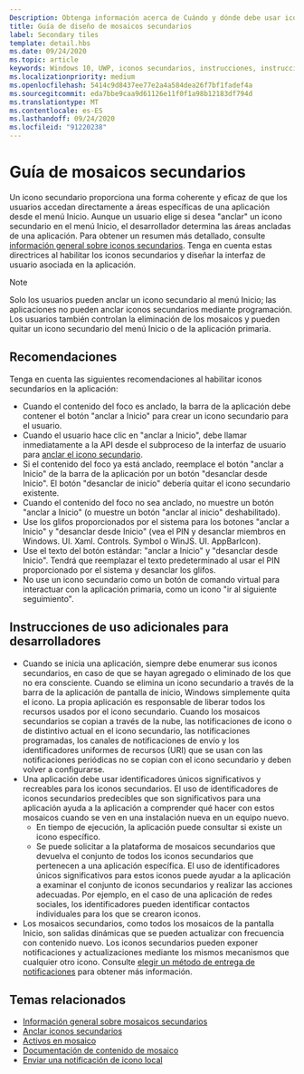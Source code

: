 ```yaml
---
Description: Obtenga información acerca de Cuándo y dónde debe usar iconos secundarios en la aplicación de Windows.
title: Guía de diseño de mosaicos secundarios
label: Secondary tiles
template: detail.hbs
ms.date: 09/24/2020
ms.topic: article
keywords: Windows 10, UWP, iconos secundarios, instrucciones, instrucciones, procedimientos recomendados
ms.localizationpriority: medium
ms.openlocfilehash: 5414c9d8437ee77e2a4a584dea26f7bf1fadef4a
ms.sourcegitcommit: eda7bbe9caa9d61126e11f0f1a98b12183df794d
ms.translationtype: MT
ms.contentlocale: es-ES
ms.lasthandoff: 09/24/2020
ms.locfileid: "91220238"
---
```

# <a name="secondary-tile-guidance"></a>Guía de mosaicos secundarios


Un icono secundario proporciona una forma coherente y eficaz de que los usuarios accedan directamente a áreas específicas de una aplicación desde el menú Inicio. Aunque un usuario elige si desea "anclar" un icono secundario en el menú Inicio, el desarrollador determina las áreas ancladas de una aplicación. Para obtener un resumen más detallado, consulte [información general sobre iconos secundarios](secondary-tiles.md). Tenga en cuenta estas directrices al habilitar los iconos secundarios y diseñar la interfaz de usuario asociada en la aplicación.

> [!NOTE]
> Solo los usuarios pueden anclar un icono secundario al menú Inicio; las aplicaciones no pueden anclar iconos secundarios mediante programación. Los usuarios también controlan la eliminación de los mosaicos y pueden quitar un icono secundario del menú Inicio o de la aplicación primaria.


## <a name="recommendations"></a>Recomendaciones

Tenga en cuenta las siguientes recomendaciones al habilitar iconos secundarios en la aplicación:

* Cuando el contenido del foco es anclado, la barra de la aplicación debe contener el botón "anclar a Inicio" para crear un icono secundario para el usuario.
* Cuando el usuario hace clic en "anclar a Inicio", debe llamar inmediatamente a la API desde el subproceso de la interfaz de usuario para [anclar el icono secundario](secondary-tiles-pinning.md).
* Si el contenido del foco ya está anclado, reemplace el botón "anclar a Inicio" de la barra de la aplicación por un botón "desanclar desde Inicio". El botón "desanclar de inicio" debería quitar el icono secundario existente.
* Cuando el contenido del foco no sea anclado, no muestre un botón "anclar a Inicio" (o muestre un botón "anclar al inicio" deshabilitado).
* Use los glifos proporcionados por el sistema para los botones "anclar a Inicio" y "desanclar desde Inicio" (vea el PIN y desanclar miembros en Windows. UI. Xaml. Controls. Symbol o WinJS. UI. AppBarIcon).
* Use el texto del botón estándar: "anclar a Inicio" y "desanclar desde Inicio". Tendrá que reemplazar el texto predeterminado al usar el PIN proporcionado por el sistema y desanclar los glifos.
* No use un icono secundario como un botón de comando virtual para interactuar con la aplicación primaria, como un icono "ir al siguiente seguimiento".


## <a name="additional-usage-guidance-for-devs"></a>Instrucciones de uso adicionales para desarrolladores

* Cuando se inicia una aplicación, siempre debe enumerar sus iconos secundarios, en caso de que se hayan agregado o eliminado de los que no era consciente. Cuando se elimina un icono secundario a través de la barra de la aplicación de pantalla de inicio, Windows simplemente quita el icono. La propia aplicación es responsable de liberar todos los recursos usados por el icono secundario. Cuando los mosaicos secundarios se copian a través de la nube, las notificaciones de icono o de distintivo actual en el icono secundario, las notificaciones programadas, los canales de notificaciones de envío y los identificadores uniformes de recursos (URI) que se usan con las notificaciones periódicas no se copian con el icono secundario y deben volver a configurarse.
* Una aplicación debe usar identificadores únicos significativos y recreables para los iconos secundarios. El uso de identificadores de iconos secundarios predecibles que son significativos para una aplicación ayuda a la aplicación a comprender qué hacer con estos mosaicos cuando se ven en una instalación nueva en un equipo nuevo.
  * En tiempo de ejecución, la aplicación puede consultar si existe un icono específico.
  * Se puede solicitar a la plataforma de mosaicos secundarios que devuelva el conjunto de todos los iconos secundarios que pertenecen a una aplicación específica. El uso de identificadores únicos significativos para estos iconos puede ayudar a la aplicación a examinar el conjunto de iconos secundarios y realizar las acciones adecuadas. Por ejemplo, en el caso de una aplicación de redes sociales, los identificadores pueden identificar contactos individuales para los que se crearon iconos.
* Los mosaicos secundarios, como todos los mosaicos de la pantalla Inicio, son salidas dinámicas que se pueden actualizar con frecuencia con contenido nuevo. Los iconos secundarios pueden exponer notificaciones y actualizaciones mediante los mismos mecanismos que cualquier otro icono. Consulte [elegir un método de entrega de notificaciones](choosing-a-notification-delivery-method.md) para obtener más información.


## <a name="related"></a>Temas relacionados

* [Información general sobre mosaicos secundarios](secondary-tiles.md)
* [Anclar iconos secundarios](secondary-tiles-pinning.md)
* [Activos en mosaico](../../style/app-icons-and-logos.md)
* [Documentación de contenido de mosaico](create-adaptive-tiles.md)
* [Enviar una notificación de icono local](sending-a-local-tile-notification.md)
